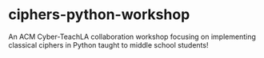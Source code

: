 # ciphers-python-workshop
An ACM Cyber-TeachLA collaboration workshop focusing on implementing classical ciphers in Python taught to middle school students!
